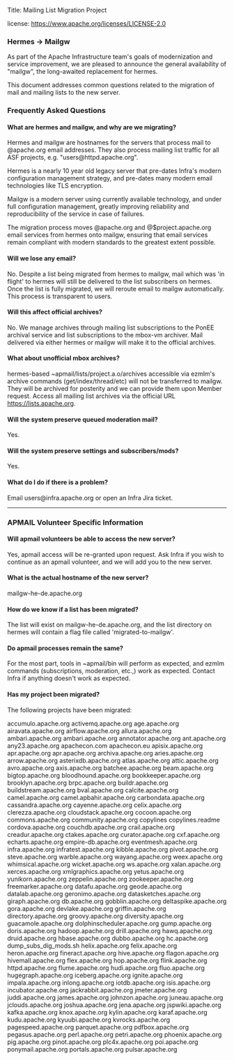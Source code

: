 Title: Mailing List Migration Project

license: https://www.apache.org/licenses/LICENSE-2.0

<h3 id="migration">Hermes &#x2192 Mailgw</h3>
<p>
As part of the Apache Infrastructure team's goals of modernization and
service improvement, we are pleased to announce the general availability
of "mailgw", the long-awaited replacement for hermes.
<p>
This document addresses common questions related to the migration of mail 
and mailing lists to the new server.
<p>
<h3 id="faq">Frequently Asked Questions</h3>
<p>
<h4>What are hermes and mailgw, and why are we migrating?</h4>
<p>
Hermes and mailgw are hostnames for the servers that process mail to
@apache.org email addresses. They also process mailing list traffic
for all ASF projects, e.g. "users@httpd.apache.org".
<p>
Hermes is a nearly 10 year old legacy server that pre-dates Infra's modern 
configuration management strategy, and pre-dates many modern email 
technologies like TLS encryption.
<p>
Mailgw is a modern server using currently available technology, and
under full configuration management, greatly improving reliability and
reproducibility of the service in case of failures.
<p>
The migration process moves @apache.org and @$project.apache.org email 
services from hermes onto mailgw, ensuring that email services remain 
compliant with modern standards to the greatest extent possible.
<p>
<h4>Will we lose any email?</h4>
<p>
No. Despite a list being migrated from hermes to mailgw, mail which was 
'in flight' to hermes will still be delivered to the list subscribers on 
hermes. Once the list is fully migrated, we will reroute email to mailgw 
automatically. This process is transparent to users.
<p>
<h4>Will this affect official archives?</h4>
<p>
No. We manage archives through mailing list subscriptions to the PonEE 
archival service and list subscriptions to the mbox-vm archiver. Mail
delivered via either hermes or mailgw will make it to the official archives.
<p>
<h4>What about unofficial mbox archives?</h4>
<p>
hermes-based ~apmail/lists/project.a.o/archives accessible via ezmlm's 
archive commands (get/index/thread/etc) will not be transferred to mailgw. 
They will be archived for posterity and we can provide them upon 
Member request. Access all mailing list archives via the 
official URL <a href="https://lists.apache.org">https://lists.apache.org</a>.
<p>
<h4>Will the system preserve queued moderation mail?</h4>
<p>
Yes.
<p>
<h4>Will the system preserve settings and subscribers/mods?</h4>
<p>
Yes.
<p>
<h4>What do I do if there is a problem?</h4>
<p>
Email users@infra.apache.org or open an Infra Jira ticket.
<p>
<hr>
<h3> APMAIL Volunteer Specific Information</h3>

#### Will apmail volunteers be able to access the new server?

Yes, apmail access will be re-granted upon request. Ask Infra if you
wish to continue as an apmail volunteer, and we will add you to the new
server.

#### What is the actual hostname of the new server?

mailgw-he-de.apache.org

#### How do we know if a list has been migrated?

The list will exist on mailgw-he-de.apache.org, and the list directory 
on hermes will contain a flag file called 'migrated-to-mailgw'.

#### Do apmail processes remain the same?

For the most part, tools in ~apmail/bin will perform as expected, and 
ezmlm commands (subscriptions, moderation, etc.,) work as expected. 
Contact Infra if anything doesn't work as expected.

#### Has my project been migrated?

The following projects have been migrated:

accumulo.apache.org
activemq.apache.org
age.apache.org
airavata.apache.org
airflow.apache.org
allura.apache.org
ambari.apache.org
ambari.apache.org
annotator.apache.org
ant.apache.org
any23.apache.org
apachecon.com
apachecon.eu
apisix.apache.org
apr.apache.org
apr.apache.org
archiva.apache.org
aries.apache.org
arrow.apache.org
asterixdb.apache.org
atlas.apache.org
attic.apache.org
avro.apache.org
axis.apache.org
batchee.apache.org
beam.apache.org
bigtop.apache.org
bloodhound.apache.org
bookkeeper.apache.org
brooklyn.apache.org
brpc.apache.org
buildr.apache.org
buildstream.apache.org
bval.apache.org
calcite.apache.org
camel.apache.org
camel.apbahir.apache.org
carbondata.apache.org
cassandra.apache.org
cayenne.apache.org
celix.apache.org
clerezza.apache.org
cloudstack.apache.org
cocoon.apache.org
commons.apache.org
community.apache.org
copylines
copylines.readme
cordova.apache.org
couchdb.apache.org
crail.apache.org
creadur.apache.org
ctakes.apache.org
curator.apache.org
cxf.apache.org
echarts.apache.org
empire-db.apache.org
eventmesh.apache.org
infra.apache.org
infratest.apache.org
kibble.apache.org
pivot.apache.org
steve.apache.org
warble.apache.org
wayang.apache.org
weex.apache.org
whimsical.apache.org
wicket.apache.org
ws.apache.org
xalan.apache.org
xerces.apache.org
xmlgraphics.apache.org
yetus.apache.org
yunikorn.apache.org
zeppelin.apache.org
zookeeper.apache.org
freemarker.apache.org datafu.apache.org     geode.apache.org datalab.apache.org     geronimo.apache.org datasketches.apache.org     giraph.apache.org db.apache.org         gobblin.apache.org deltaspike.apache.org        gora.apache.org devlake.apache.org      griffin.apache.org directory.apache.org     groovy.apache.org diversity.apache.org      guacamole.apache.org dolphinscheduler.apache.org    gump.apache.org doris.apache.org        hadoop.apache.org drill.apache.org      hawq.apache.org druid.apache.org        hbase.apache.org dubbo.apache.org       hc.apache.org dump_subs_dig_mods.sh     helix.apache.org felix.apache.org       heron.apache.org fineract.apache.org        hive.apache.org flagon.apache.org       hivemall.apache.org flex.apache.org         hop.apache.org flink.apache.org     httpd.apache.org flume.apache.org       hudi.apache.org fluo.apache.org         hugegraph.apache.org
iceberg.apache.org ignite.apache.org impala.apache.org inlong.apache.org iotdb.apache.org isis.apache.org incubator.apache.org jackrabbit.apache.org        jmeter.apache.org       juddi.apache.org james.apache.org        johnzon.apache.org      juneau.apache.org jclouds.apache.org      joshua.apache.org jena.apache.org         jspwiki.apache.org kafka.apache.org     knox.apache.org kylin.apache.org karaf.apache.org        kudu.apache.org         kyuubi.apache.org kvrocks.apache.org
pagespeed.apache.org parquet.apache.org pdfbox.apache.org pegasus.apache.org perl.apache.org petri.apache.org phoenix.apache.org pig.apache.org pinot.apache.org plc4x.apache.org poi.apache.org ponymail.apache.org portals.apache.org pulsar.apache.org
